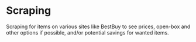 # Scraping

Scraping for items on various sites like BestBuy to see prices, open-box and other options if possible, and/or potential savings for wanted items.
